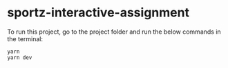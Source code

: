# sportz-interactive-assignment

To run this project, go to the project folder and run the below commands in the terminal:
```
yarn
yarn dev
```
